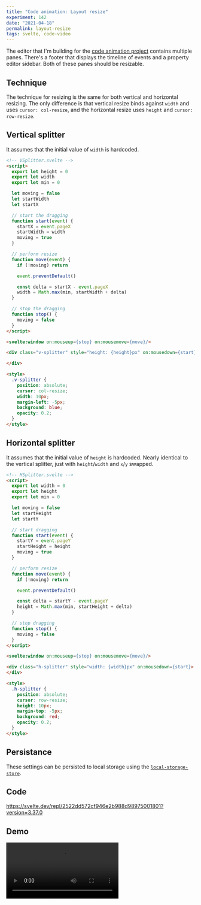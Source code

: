 ```yaml
---
title: "Code animation: Layout resize"
experiment: 142
date: "2021-04-18"
permalink: layout-resize
tags: svelte, code-video
---
```


The editor that I'm building for the [code animation project](/tag/code-video) contains multiple panes. There's a footer that displays the timeline of events and a property editor sidebar. Both of these panes should be resizable.

## Technique

The technique for resizing is the same for both vertical and horizontal resizing. The only difference is that vertical resize binds against `width` and uses `cursor: col-resize`, and the horizontal resize uses `height` and `cursor: row-resize`.

## Vertical splitter

It assumes that the initial value of `width` is hardcoded.

```html
<!-- VSplitter.svelte -->
<script>
  export let height = 0
  export let width
  export let min = 0

  let moving = false
  let startWidth
  let startX

  // start the dragging
  function start(event) {
    startX = event.pageX
    startWidth = width
    moving = true
  }

  // perform resize
  function move(event) {
    if (!moving) return

    event.preventDefault()

    const delta = startX - event.pageX
    width = Math.max(min, startWidth + delta)
  }

  // stop the dragging
  function stop() {
    moving = false
  }
</script>

<svelte:window on:mouseup={stop} on:mousemove={move}/>

<div class="v-splitter" style="height: {height}px" on:mousedown={start}>

</div>

<style>
  .v-splitter {
    position: absolute;
    cursor: col-resize;
    width: 10px;
    margin-left: -5px;
    background: blue;
    opacity: 0.2;
  }
</style>
```

## Horizontal splitter

It assumes that the initial value of `height` is hardcoded.
Nearly identical to the vertical splitter, just with `height`/`width` and `x`/`y` swapped.

```html
<!-- HSplitter.svelte -->
<script>
  export let width = 0
  export let height
  export let min = 0

  let moving = false
  let startHeight
  let startY

  // start dragging
  function start(event) {
    startY = event.pageY
    startHeight = height
    moving = true
  }

  // perform resize
  function move(event) {
    if (!moving) return

    event.preventDefault()

    const delta = startY - event.pageY
    height = Math.max(min, startHeight + delta)
  }

  // stop dragging
  function stop() {
    moving = false
  }
</script>

<svelte:window on:mouseup={stop} on:mousemove={move}/>

<div class="h-splitter" style="width: {width}px" on:mousedown={start}>
</div>

<style>
  .h-splitter {
    position: absolute;
    cursor: row-resize;
    height: 10px;
    margin-top: -5px;
    background: red;
    opacity: 0.2;
  }
</style>
```

## Persistance

These settings can be persisted to local storage using the [`local-storage-store`](https://www.npmjs.com/package/svelte-local-storage-store).

## Code

https://svelte.dev/repl/2522dd572cf946e2b988d98975001801?version=3.37.0

## Demo

<video controls src="https://res.cloudinary.com/dzwnkx0mk/video/upload/v1618739826/1000experiments.dev/layout-resize_macasj.mp4"/>
